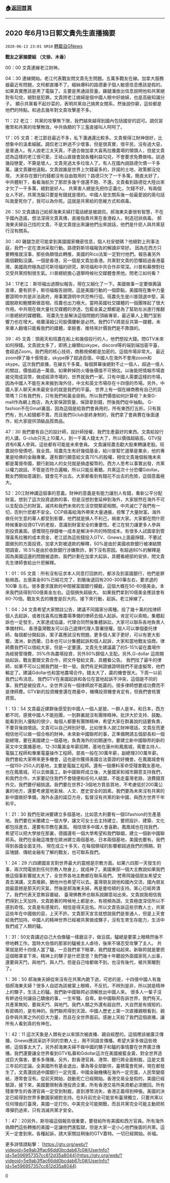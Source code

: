 ###  [:house:返回首頁](https://github.com/ourhimalayas/txt)
---

## 2020 年6月13日郭文貴先生直播摘要
`2020-06-13 23:01 GM10` [轉載自GNews](https://gnews.org/zh-hant/233168/)

**戰友之家摘要組 （文徐、木香）**

00：00 文貴連線老江財神。

04：30 連線開始。老江代表戰友問文貴先生問題。五萬多戰友在線。加拿大服務器最近有問題，文柯都直播不了。細絲爆料的路德妻子個人敏感信息應該是假的。 如果真實應該是黑了電腦了。主要是黑通話質量。雞腿潘放出信息說明他和共黨絕對有勾兌，絕對是犯罪。文貴誇老江媳婦是個中國人眼中好媳婦，也是高級知識分子。 顯示共黨看不起炒菜的，表明共黨自己搞男女關系，然後說你窮，這些都是他們的特點。和過去幾年對文貴攻擊差不多。

11：22 老江： 共黨的攻擊無下限，我們越來越得到國內包括國安的認可。調侃習撒幣和共黨的攻擊無效。中共偽類的下三濫直接叫人呵呵了。

17：05 文貴：老江節目最近不多，私下溝通還比較多。文貴覺得江財神很好，比想象中的溫柔細膩。調侃老江幹過不少壞事，但是很真實，很平民，沒有過大惡，是普通人。有人說老江太天真，不適合做加拿大喜馬拉雅農場的領頭人，但是文貴認為這樣的老江很可愛。王岐山直接會說各種利益勾兌，不會要求免費做啥。談過幾段戀愛，不算是壞人，文貴見過太多垃圾人了。有人在國內說路德欠債一千多萬，讓文貴離他遠點。文貴說誰是世界上欠錢最多的，許諾的土地，政策都沒兌現， 大家存在銀行的錢都沒有自由取用的？路德只欠了一千多萬，簡直太好了，中共體制下，看看海航欠了那麽多幾千億還不跑、不還。文貴看到路德從大陸出來才欠了一千多萬，絕對是好人。 共黨害人總是先把你正義化，欠錢不好，有兩個女人不好。共黨洗腦只要是有錢就是壞的。中國人發生關系後一般最愛說的兩句話叫我愛死你了，我可以為你死。這就是共黨給的思維方式和病毒。

26：50 文貴講自己給郝海東夫婦打電話總是被調侃。郝海東夫妻很有智慧，不在乎國內造謠，想法深得文貴真傳，直接指責共黨在香港殺人，制造冠狀病毒。 郝海東夫婦自己找的文貴，不是文貴提出來讓他們出來說話，他們是什麽人與共黨惡行沒有關系。

30：40 雞腿怎麽可能拿到美國國家機密信息，個人社安號碼？他絕對上刑事法庭，我們一定在澳洲采取行動。路德對斯坦福報告的解讀非常好。 因為在西方只要轉推就沒事，那些偽類借此轉推，美國的Rico法案一定對付他們。報告裏另外兩個觀點沒講，一個是香港，另一個是文貴加香港。共黨對文貴的恐懼超過香港臺灣。美國政府極為認可斯坦福的研究，斯坦福和中共合作非常深。川普和幕僚對社交受共黨控制很生氣。川普總統擔心選舉時候社交媒體會黑他。問老江如何看？

34：17老江：斯坦福出過類似報告，現在又細化了一下。美國做事一定要做輿論宣導，要有抓手，斯坦福報告說明，這是美國行動的一個節點，美國現在集中力量要證明中共是非法政府，用事實證明中共恐怖行徑。班農先生是川普競選中堅，英國脫歐和鮑爾斯做首相，班農也出力極大。當時英國社交媒體的一個團隊起了很大作用。中共現在做大量社交媒體的滲透，包藍金黃之類都是為了幫助左派進行推翻川普總統的媒體戰。 班農先生是解決這個問題的頂級專家，最近華人上戰鬥室影響力也在增大。格蘭漢姆公司股價腰斬是必然。我們GTV將是反共第一媒體，未來華人翻墻只能看我們的媒體，拿臉書、推特來計價我們是不靠譜的。

39：45 文貴：頭兩天和班農在船上和幾個投行的人，他們想投大錢。問GTV未來如何掙錢。文貴說太多了，即將上線類似skype，discord等的端到端加密平臺，會超過Zoom。我們用的核心技術，商務視頻都是加密的。這個市場非常大。 最近zoom掙了幾十億現金，skype掙了超過百億。中國人在海外不會用zoom和skype。這次我們直播，在線五千多萬，每個屏幕後絕對不止一個人，超過一億人的關註，價值超過一萬億。如果幹掉防火墻後價值不可預估。以後能把情報市場直接兌現成貨幣，做成經濟市場的，世界就我們一家。只有中國人需要這樣的市場，因為中國人不能在未來搬到海外住，中文和英文市場存在十四億的市場。另外，中國人家人聊天未來最安全的就是我們的平臺。 世界上有一個在線商務有自己的貨幣嗎？只有我們有，只有我們和黃金掛鉤。所以我們價值如何計算呢？未來G-mall作為網上商店，為大家保證質量，保證拿到錢，然後我們從中抽點。 G-fashion不在Gmall裏面，因為這個是給我們會員用的，所有東西打五折。只有我們有，別人給錢都不賣。而且我們Gclub是終身制的，我們拿了會員費在後面運作，給大家提供頂級品質商品。

47：30 我們要有自己的設計師，設計師授權，我們生產最好的東西。文貴給投行的人講，G-club只先上10萬人，到一千萬人錢太大了，所以價值超級高。GTV投資有6萬人參與。這些都有可能是未來會員。 文貴讓班農去勸大股東轉讓老股。班農說你發債吧，我全買。班農先生有好幾個基金，給川普幫忙選舉是業余，他的專業是哈佛的金融專業。還有銀行願意給文貴70%的股權，相信文貴幾個板塊未來都是萬億帝國，銀行創始人的女兒就是搞虛擬幣的。西方人思考以事實出發，共黨以權力說話，不管是否符合邏輯，所以只能反著聽。共黨這次十分恐懼Gdollar。戰友們開始意識到，錢會花不出去。大家都看到有錢花不出去的危險，這個意義極大。

52：20江財神講這個事的意義。財神的意義是有能力讓別人有錢，重新公平分配財富。想到了這次投資退款的事，但是沒想到會延伸到海外，大家居然在海外不可以支配自己的財富。滅共和我們未來的生活空間緊密相關。中共滅亡了我們有一切，否則什麽都不安全。CCP病毒給海外帶來大量通脹，掠奪了大量財富。海外做任何生意的華人都受到影響，他們就是損人不利己，禍害大家。大家都在問什麽時候重新投資GTV的老股，意識到財富安全的重要性。老江在努力讓更多人參與到投資裏面。感慨現在掙錢唯一成本是解決中共的時間成本。有很多人試圖拿到管理喜馬拉雅的成本資金，老江認為這些錢投入GTV、Gnews上面最掙錢，不要試圖做別的方面投資。加拿大對被退款的解釋，50%是由於美國收款銀行被凍結關閉調查，16.5%是由於收款銀行涉嫌欺詐，剩下沒有原因。有超過80%的解釋是因為美國這邊的問題被退款。我們計劃在加拿大起訴，具體看總部的安排，問文貴先生律師會給出什麽解釋。

1：01：05 文貴：所有沒有征求本人同意打回款的，都涉及到富國銀行，他們是罪魁禍首。五億美金80%已經花完了，到賬後退回有200-300筆左右，要求退的100筆 左右。很多要求匯款的中間被富國銀行攔截，這個大概在50-60億美金。本來我們該得到100億美金左右。這個損失超級大。 如果我們拿到10億美金應該會有60-70倍。戰友失去的機會是巨大的。接下來行動，起訴。老江掉線了。

1：04：24 文貴希望大家關註公告，建議不同國家分兩種。投了幾十萬的找律師個人去起訴，或者找喜馬拉雅農場準備的律師去個人起訴。肯定可以索賠。集體起訴也一定發生，大家達成協議，代理合同然後集體訴訟，大家可以聯系各地負責人準備材料。 香港臺灣戰友可以自己選擇代理人簽署授權。個人可以單個委托律師，每個都分開起訴，案子贏應該沒有問題。更多個人案子更好，可以有更大影響。澳洲，新西蘭，日本也可以分集體起訴和個人起訴，大家和當地戰友協商。律師費我們可以借給大家，但是一定要還。文貴先生建議贏了的5-15%留在農場作為經營管理費，35%作為農場投資，另外50%歸個人支配。另外,G-dollar 這周開始起訴，戰友要跟文貴合作，把文件發給文貴，具體看公告。 我們找了最牛的律師，如果不可以公開我們就一對一發。我們有足夠證據證明我們不是虛擬幣，他們輸定了。建議Gdollar也和當地農場合作。錢太大了，贏的機會很大。下周一以前我們公布消息。 我們GTV在美國起訴和各位在當地起訴不沖突，這個是不同的事，我們是被投資人。全世界沒有一個律師說不能贏的。很多律師想要成功費而不是律師費。GTV新的投資機會還在商量中，機構投資機會肯定有，但我們會核實資質。

1：13：54 文貴最近建群後感受到中國人一個人是狼，一群人是羊。和日本，西方都不同，感覺中國人不能抱團，一到群裏就沒有團隊精神。批評大於支持、鼓勵。能看到別人優點的很少，每個人都要有團隊精神，希望大家在群裏說的話要負責，不要背後說壞話。文貴可以自己辨別好壞，比如很多人說江財神壞話，文貴反而更相信他可以做一個合格的財神。未來新中國聯邦的事，正準備聘請五個部長和一個副總理，要在美國建立一個基地，負責海外的初期運作。要建立新中國聯邦的新的英文中文廣播基地，12-30萬美金年薪招聘，基地在康州和鳳凰城，需要主持人、電腦工程師和專業電臺操作工程師。部長一般在30萬年薪，副總理200萬年薪。 我們會給大家帶來更多機會，這也是你獲得美國合法簽證的好機會。在鳳凰城會有一個150-250人的基地，主要是電腦工程師。還有一個爆料革命受殘害戰友基地，也在鳳凰城，可以去做義工。新中國聯邦成立後，大量國家和城市願意支持我們，和我們合作，大家要記住我們不會隨便和任何人結盟，不能走臺灣老路，浪費錢買外交。我們要仔細挑選。我們要在世界2-3個地方買島買地，不考慮低於200萬公裏的地方，還要考慮當地氣候、人文、歷史安全的因素。我們要為未來沒有共黨的新中國做好準備，海外永遠的諾亞方舟，監督沒有共黨的新中國，與西方世界千年和平。

1：21：30 我們在歐洲要建立多個基地，比如意大利要有一個Gfashion的生產基地。我們要在米蘭建立一個大學，讓文可女士去主持建立，要把設計、建築、文化都包括進去，還要有宗教在裏面。 相信很多中國人會喜歡。鳳凰城也在找我們，希望可以把大學放在那裏，德國還有一個大學希望和我們聯姻，建立一個新中國聯邦系。我們在金融這塊會在歐洲建立兩個基地，日本兩個基地，美國也要有。我們得到各國全面支持。 現在成立十多天，在每個領域的影響都超過我們的預期。對區塊鏈、傳統金融有了解的戰友，也可聯系我們。

1：24：29 六四建國宣言對世界最大的震撼是宗教方面。如果六四那一天發生的事，兩次閃電放到任何宗教人物身上，就成神了。美國東部一個大主教說如果我們做這個事影響就太大了，全世界各地主教都在聯系我們。 梵蒂岡幾個朋友希望文貴去演講，文貴推辭。猶他州也希望可以去。臺灣朋友說他和國內交流，國內朋友說最震撼是那天的天氣，然後是郝海東夫婦，再是曼哈頓的支持。黨心已經奔潰了。我們代表天意無容置疑。 臺灣佛教界也聯系說願意站出來。文貴說我相信我們得到上天加持，文貴跪著的時候地上都是水，有視頻為證。文貴極度深信所以不感到奇怪。文貴是有感覺的，相信是得天庇佑。所以文貴告訴這些宗教人士，共黨這些年在中國做的惡，上天不許。文貴那天宣言就想說我們是普通人，但是上天會給我們加持。中國人的精神世界已經被共黨做成騾子，沒有生育生存能力，生活中我們成了人類的驢。

1：31：50文貴講述自己大伯像驢一樣磨豆子，做豆腐。驢總是要蒙上眼睛然後不停地轉工作。當時大伯借的那家的驢被主人虐待，後來不堪忍受攻擊了主人。 共黨就是把十四億人當了驢，一旦我們拿下眼罩，我們就會站起來。新聯邦就是要把這個眼罩拿下來。精神上的騾子是什麽意思？我們幾十年聽說外面國家死人出事，還要與天鬥，與地鬥，與人鬥，但是自己啥都做不到。也沒有後代，被共黨閹割了。

1：36：50 郝海東夫婦從來沒有在共黨內跪下過，可悲的是，十四億中國人有幾個郝海東夫婦？很多人自認為該被蒙上眼睛，不反抗，不辨別是非，所以說是精神上的騾子，生活上的驢。我們新中國聯邦必須解放出中國人來。 很多人一輩子沒有幹過任何讓自己驕傲的事，一生牢騷、自卑。新中國聯邦告訴世界，我們有天。共產黨無知，要與天鬥、與地鬥。我們人類之外還有超自然，大自然是有規矩的，有密碼的，是有神的。我們聯邦得到天證。中國人歷史上第一次直播親眼看到、親自參與共黨之外的巨大力量，而且在全世界面前。感謝上天給了我們這個直播，讓所有人看到真的有神在。

1：42：11 這次天象是人類有史以來頭次被直播、親自經歷的。這個應該被廣泛傳播，Gnews應該采訪不同的宗教人士，用不同語言傳播。希望大家多做這些視頻，這個事太大了。另外郝海東夫婦不做中國的騾子和驢的事情要在世界廣泛傳播。我們還要讓全世界看到GTV私募和Gdollar這次在美國被藍金黃，對全世界造成巨大傷害，要多多傳播。另外，對香港官員、港幣、銀行將全面制裁，這是文貴三年前的定論。全美國所有基金退出，華為等全部斷供，臺積電會死掉，現在都發生了。文貴還說過中國銀行一定完蛋，中國金融機構在海外一定完蛋，人民幣變廢紙，港幣會沒有。從前天開始，啟動死亡已經開始。香港交易全是假的，美國已經驗證，接下來，美國要限制香港投資企業，所有香港交易所美資都必須撤回。所有殘害學生的香港官員一定受到制裁，直到港幣消失，香港正義得到伸張。美國的決定已經得到世界多數國家絕對支持。在8月前完全可能宣布臺灣獨立，只要共黨以任何理由打臺灣，美國一定打你。中美完全可能開戰，而且共黨完全可能主動把核導彈扔過來，只有消滅共黨才安全。

1：47：20另外，斯坦福這個報告很重要，要發給所有美國和西方官員。所有海外偽類們這些轉推的美國一定讓他們進監獄，但是大家一定小心他們後面的共黨。這天一定會到來。各種起訴，請大家關註稍後的GTV蓋特。一切已經開始。祈福。

更多詳情請點擊：
[https://gtv.org/web/?videoid=5e9ab3ffac66dd0bcdab67c0#/UserInfo?id=5e596957357cc612d35a8044](https://gtv.org/web/?videoid=5e9ab3ffac66dd0bcdab67c0#/UserInfo?id=5e596957357cc612d35a8044)



0
